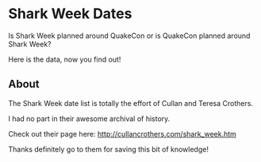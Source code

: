 # Shark Week Dates

Is Shark Week planned around QuakeCon or is QuakeCon planned around Shark Week?

Here is the data, now you find out!

## About

The Shark Week date list is totally the effort of Cullan and Teresa Crothers.

I had no part in their awesome archival of history.

Check out their page here: http://cullancrothers.com/shark_week.htm

Thanks definitely go to them for saving this bit of knowledge!